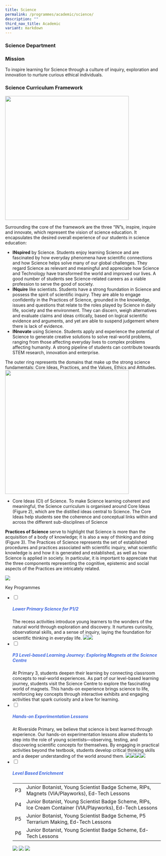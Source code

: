 ```yaml
---
title: Science
permalink: /programmes/academic/science/
description: ""
third_nav_title: Academic
variant: markdown
---
```

### Science Department
### **Mission**
To inspire learning for Science through a culture of inquiry, exploration and innovation to nurture curious ethical individuals.
### **Science Curriculum Framework**
<img src="/images/Science1.png" style="width:400px">

Surrounding the core of the framework are the three “IN”s, inspire, inquire and innovate, which represent the vision of science education. It encapsulates the desired overall experience of our students in science education:

*   **INspired**&nbsp;by Science. Students enjoy learning Science and are fascinated by how everyday phenomena have scientific connections and how Science helps solve many of our global challenges. They regard Science as relevant and meaningful and appreciate how Science and Technology have transformed the world and improved our lives. A good number of students see Science-related careers as a viable profession to serve the good of society.
*   **INquire**&nbsp;like scientists. Students have a strong foundation in Science and possess the spirit of scientific inquiry. They are able to engage confidently in the Practices of Science, grounded in the knowledge, issues and questions that relate to the roles played by Science in daily life, society and the environment. They can discern, weigh alternatives and evaluate claims and ideas critically, based on logical scientific evidence and arguments, and yet are able to suspend judgement where there is lack of evidence.
*   **INnovate**&nbsp;using Science. Students apply and experience the potential of Science to generate creative solutions to solve real-world problems, ranging from those affecting everyday lives to complex problems affecting humanity. A strong pipeline of students can contribute towards STEM research, innovation and enterprise.

The outer ring represents the domains that make up the strong science fundamentals: Core Ideas, Practices, and the Values, Ethics and Attitudes.
<img src="/images/Science3.png" style="width:400px">

*   Core Ideas (CI) of Science. To make Science learning coherent and meaningful, the Science curriculum is organised around Core Ideas (Figure 2), which are the distilled ideas central to Science. The Core Ideas help students see the coherence and conceptual links within and across the different sub-disciplines of Science

**Practices of Science**&nbsp;serve to highlight that Science is more than the acquisition of a body of knowledge; it is also a way of thinking and doing (Figure 3). The Practices of Science represents the set of established procedures and practices associated with scientific inquiry, what scientific knowledge is and how it is generated and established, as well as how Science is applied in society. In particular, it is important to appreciate that the three components representing the cognitive, epistemic and social aspects of the Practices are intricately related.
  
<img src="/images/Science2.png">

Key Programmes

<ul class="jekyllcodex_accordion">
<li>
<input type="checkbox" id="accordion1">
<label for="accordion1"><h5 style="color:RoyalBlue">Lower Primary Science for P1/2</h5></label>
<div>
	The recess activities introduce young learners to the wonders of the natural world through exploration and discovery. It nurtures curiosity, observational skills, and a sense of inquiry, laying the foundation for scientific thinking in everyday life.
<img src="/images/P1_2_Science1.jpg"><img src="/images/P1_2_Science2.jpg">
</div>
	
</li><li>
<input type="checkbox" id="accordion2">
<label for="accordion2"><h5 style="color:royalblue">P3 Level-based Learning Journey: Exploring Magnets at the Science Centre</h5></label>
<div>
At Primary 3, students deepen their learning by connecting classroom concepts to real-world experiences. As part of our level-based learning journey, students visit the Science Centre to explore the fascinating world of magnets. This hands-on experience brings science to life, reinforcing key concepts through interactive exhibits and engaging activities that spark curiosity and a love for learning.</div>
</li>
<li>
<input type="checkbox" id="accordion3">
<label for="accordion3"><h5 style="color:royalblue">Hands-on Experimentation Lessons</h5></label>
<div>
At Riverside Primary, we believe that science is best learned through experience. Our hands-on experimentation lessons allow students to step into the role of young scientists—observing, testing, and discovering scientific concepts for themselves. By engaging in practical activities beyond the textbook, students develop critical thinking skills and a deeper understanding of the world around them.
<img src="/images/Science_experiments1.jpg"><img src="/images/Science_experiments2.jpg"><img src="/images/Science_experiments3.jpg"><img src="/images/Science_experiments4.jpg">
	</div>
</li>
	<li>
<input type="checkbox" id="accordion4">
<label for="accordion4"><h5 style="color:royalblue">Level Based Enrichment </h5></label>
<div>
<table>
  <tbody><tr>
    <td>P3</td>
    <td>Junior Botanist, Young Scientist Badge Scheme, RIPs, Magnets (VIA/Playworks), Ed-Tech Lessons </td>
  </tr>
  <tr>
    <td>P4</td>
    <td>Junior Botanist, Young Scientist Badge Scheme, RIPs, Ice Cream Container (VIA/Playworks), Ed-Tech Lessons</td>
  </tr>
  <tr>
    <td>P5</td>
    <td>Junior Botanist, Young Scientist Badge Scheme, P5 Terrarium Making, Ed-Tech Lessons</td>
  </tr>
  <tr>
    <td>P6</td>
    <td>Junior Botanist, Young Scientist Badge Scheme, Ed-Tech Lessons</td>
  </tr>	
</tbody></table>
<img src="/images/Science_level_based_enrichment1.jpg">
<img src="/images/Science_level_based_enrichment2.jpg">
<img src="/images/Science_level_based_enrichment3.jpg">
</div>
</li>
</ul>